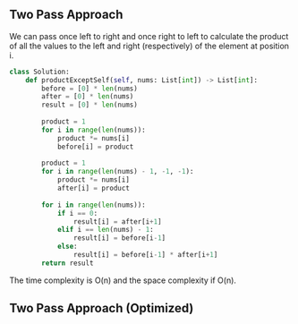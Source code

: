 ## Two Pass Approach
We can pass once left to right and once right to left to calculate the product of all the values to the left and right (respectively) of the element at position i.
``` python
class Solution:
    def productExceptSelf(self, nums: List[int]) -> List[int]:
        before = [0] * len(nums)
        after = [0] * len(nums)
        result = [0] * len(nums)
  
        product = 1
        for i in range(len(nums)):
            product *= nums[i]
            before[i] = product
  
        product = 1
        for i in range(len(nums) - 1, -1, -1):
            product *= nums[i]
            after[i] = product
  
        for i in range(len(nums)):
            if i == 0:
                result[i] = after[i+1]
            elif i == len(nums) - 1:
                result[i] = before[i-1]
            else:
                result[i] = before[i-1] * after[i+1]
        return result
```
The time complexity is O(n) and the space complexity if O(n).
## Two Pass Approach (Optimized)
